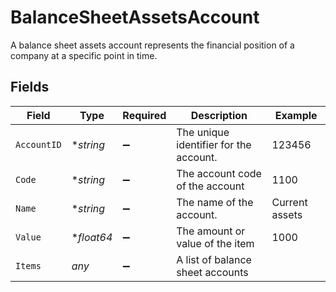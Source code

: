 # BalanceSheetAssetsAccount

A balance sheet assets account represents the financial position of a company at a specific point in time.


## Fields

| Field                                  | Type                                   | Required                               | Description                            | Example                                |
| -------------------------------------- | -------------------------------------- | -------------------------------------- | -------------------------------------- | -------------------------------------- |
| `AccountID`                            | **string*                              | :heavy_minus_sign:                     | The unique identifier for the account. | 123456                                 |
| `Code`                                 | **string*                              | :heavy_minus_sign:                     | The account code of the account        | 1100                                   |
| `Name`                                 | **string*                              | :heavy_minus_sign:                     | The name of the account.               | Current assets                         |
| `Value`                                | **float64*                             | :heavy_minus_sign:                     | The amount or value of the item        | 1000                                   |
| `Items`                                | *any*                                  | :heavy_minus_sign:                     | A list of balance sheet accounts       |                                        |